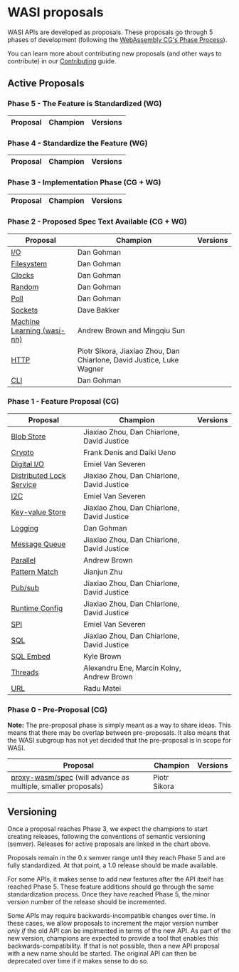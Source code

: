 # WASI proposals

WASI APIs are developed as proposals. These proposals go through 5 phases of development (following the [WebAssembly CG's Phase Process]).

You can learn more about contributing new proposals (and other ways to contribute) in our [Contributing] guide.

[WebAssembly CG's Phase Process]: https://github.com/WebAssembly/meetings/blob/main/process/phases.md
[Contributing]: https://github.com/WebAssembly/WASI/blob/main/Contributing.md

## Active Proposals

### Phase 5 - The Feature is Standardized (WG)

| Proposal                                                                       | Champion                               | Versions |
| ------------------------------------------------------------------------------ | -------------------------------------- | -------- |

### Phase 4 - Standardize the Feature (WG)

| Proposal                                                                       | Champion                               | Versions |
| ------------------------------------------------------------------------------ | -------------------------------------- | -------- |

### Phase 3 - Implementation Phase (CG + WG)

| Proposal                                                                       | Champion                               | Versions |
| ------------------------------------------------------------------------------ | -------------------------------------- | -------- |

### Phase 2 - Proposed Spec Text Available (CG + WG)

| Proposal                                                                       | Champion                               | Versions |
| ------------------------------------------------------------------------------ | -------------------------------------- | -------- |
| [I/O][wasi-io]                                                                 | Dan Gohman                             |          |
| [Filesystem][wasi-filesystem]                                                  | Dan Gohman                             |          |
| [Clocks][wasi-clocks]                                                          | Dan Gohman                             |          |
| [Random][wasi-random]                                                          | Dan Gohman                             |          |
| [Poll][wasi-poll]                                                              | Dan Gohman                             |          |
| [Sockets][wasi-sockets]                                                        | Dave Bakker                            |          |
| [Machine Learning (wasi-nn)][wasi-nn]                                          | Andrew Brown and Mingqiu Sun           |          |
| [HTTP][wasi-http]                                                              | Piotr Sikora, Jiaxiao Zhou, Dan Chiarlone, David Justice, Luke Wagner |          |
| [CLI][wasi-cli]                                                                | Dan Gohman                             |          |

### Phase 1 - Feature Proposal (CG)

| Proposal                                                                       | Champion                               | Versions |
| ------------------------------------------------------------------------------ | -------------------------------------- | -------- |
| [Blob Store][wasi-blob-store]                                                  | Jiaxiao Zhou, Dan Chiarlone, David Justice |          | 
| [Crypto][wasi-crypto]                                                          | Frank Denis and Daiki Ueno             |          |
| [Digital I/O][wasi-digital-io]                      | Emiel Van Severen |          |
| [Distributed Lock Service][wasi-distributed-lock-service]                      | Jiaxiao Zhou, Dan Chiarlone, David Justice |          |
| [I2C][wasi-i2c]                      | Emiel Van Severen |          |
| [Key-value Store][wasi-kv-store]                                               | Jiaxiao Zhou, Dan Chiarlone, David Justice |          |
| [Logging][wasi-logging]                                               | Dan Gohman |          |
| [Message Queue][wasi-message-queue]                                            | Jiaxiao Zhou, Dan Chiarlone, David Justice |          |
| [Parallel][wasi-parallel]                                                      | Andrew Brown                           |          |
| [Pattern Match][wasi-pattern-match]                                                      | Jianjun Zhu                           |          |
| [Pub/sub][wasi-pubsub]                                                         | Jiaxiao Zhou, Dan Chiarlone, David Justice |          | 
| [Runtime Config][wasi-runtime-config]                                          | Jiaxiao Zhou, Dan Chiarlone, David Justice |          | 
| [SPI][wasi-spi]                      | Emiel Van Severen |          |
| [SQL][wasi-sql]                                                                | Jiaxiao Zhou, Dan Chiarlone, David Justice |          |
| [SQL Embed][wasi-sql-embed]                                                                | Kyle Brown |          |
| [Threads][wasi-threads]                                                        | Alexandru Ene, Marcin Kolny, Andrew Brown |          |
| [URL][wasi-url]                                                                | Radu Matei       |          |

### Phase 0 - Pre-Proposal (CG)

**Note:** The pre-proposal phase is simply meant as a way to share ideas. This means that there may be overlap between pre-proposals. It also means that the WASI subgroup has not yet decided that the pre-proposal is in scope for WASI.

| Proposal                                                                       | Champion                               | Versions |
| ------------------------------------------------------------------------------ | -------------------------------------- | -------- |
| [proxy-wasm/spec][wasi-proxy-wasm] (will advance as multiple, smaller proposals)    | Piotr Sikora                           |          |

## Versioning

Once a proposal reaches Phase 3, we expect the champions to start creating releases, following the conventions of semantic versioning (semver). Releases for active proposals are linked in the chart above.

Proposals remain in the 0.x semver range until they reach Phase 5 and are fully standardized. At that point, a 1.0 release should be made available.

For some APIs, it makes sense to add new features after the API itself has reached Phase 5. These feature additions should go through the same standardization process. Once they have reached Phase 5, the minor version number of the release should be incremented.

Some APIs may require backwards-incompatible changes over time. In these cases, we allow proposals to increment the major version number _only if_ the old API can be implmented in terms of the new API. As part of the new version, champions are expected to provide a tool that enables this backwards-compatibility. If that is not possible, then a new API proposal with a new name should be started. The original API can then be deprecated over time if it makes sense to do so.

[WebAssembly CG Phases process]: https://github.com/WebAssembly/meetings/blob/master/process/phases.md
[witx]: https://github.com/WebAssembly/WASI/blob/main/tools/witx-docs.md
[ephemeral/snapshot/old process]: https://github.com/WebAssembly/WASI/blob/master/phases/README.md

[wasi-blob-store]: https://github.com/WebAssembly/wasi-blob-store
[wasi-clocks]: https://github.com/WebAssembly/wasi-clocks
[wasi-crypto]: https://github.com/WebAssembly/wasi-crypto
[wasi-data]: https://github.com/singlestore-labs/wasi-data
[wasi-digital-io]: https://github.com/WebAssembly/wasi-digital-io
[wasi-distributed-lock-service]: https://github.com/WebAssembly/wasi-distributed-lock-service
[wasi-filesystem]: https://github.com/WebAssembly/wasi-filesystem
[wasi-http]: https://github.com/WebAssembly/wasi-http
[wasi-i2c]: https://github.com/WebAssembly/wasi-i2c
[wasi-io]: https://github.com/WebAssembly/wasi-io
[wasi-kv-store]: https://github.com/WebAssembly/wasi-kv-store
[wasi-logging]: https://github.com/WebAssembly/wasi-logging
[wasi-message-queue]: https://github.com/WebAssembly/wasi-message-queue
[wasi-nn]: https://github.com/WebAssembly/wasi-nn
[wasi-parallel]: https://github.com/WebAssembly/wasi-parallel
[wasi-pattern-match]: https://github.com/WebAssembly/wasi-pattern-match
[wasi-poll]: https://github.com/WebAssembly/wasi-poll
[wasi-proxy-wasm]: https://github.com/proxy-wasm/spec
[wasi-pubsub]: https://github.com/WebAssembly/wasi-pubsub
[wasi-random]: https://github.com/WebAssembly/wasi-random
[wasi-runtime-config]: https://github.com/WebAssembly/wasi-runtime-config
[wasi-sockets]: https://github.com/WebAssembly/wasi-sockets
[wasi-spi]: https://github.com/WebAssembly/wasi-spi
[wasi-sql]: https://github.com/WebAssembly/wasi-sql
[wasi-sql-embed]: https://github.com/WebAssembly/wasi-sql-embed
[wasi-threads]: https://github.com/WebAssembly/wasi-native-threads
[wasi-url]: https://github.com/WebAssembly/wasi-url
[wasi-cli]: https://github.com/WebAssembly/wasi-cli
